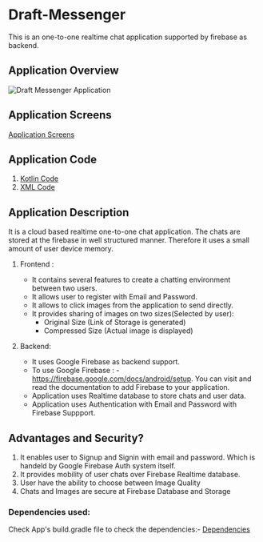 # Draft-Messenger
 This is an one-to-one realtime chat application supported by firebase as backend.

## Application Overview
![Draft Messenger Application](images/ApplicationOverview/AppOverView.gif)

## Application Screens
[Application Screens](images/ApplicationScreens)

## Application Code
1. [Kotlin Code](app/src/main/java/com/example/chitchatkt)
2. [XML Code](app/src/main/res/layout)

## Application Description
It is a cloud based realtime one-to-one chat application. The chats are stored at the firebase in well structured manner.
Therefore it uses a small amount of user device memory.

1. Frontend :
   - It contains several features to create a chatting environment between two users.
   - It allows user to register with Email and Password.
   - It allows to click images from the application to send directly.
   - It provides sharing of images on two sizes(Selected by user):
     - Original Size (Link of Storage is generated)
     - Compressed Size (Actual image is displayed)

2. Backend:  
   - It uses Google Firebase as backend support.
   - To use Google Firebase : - https://firebase.google.com/docs/android/setup. You can visit and read the documentation to add Firebase to your application.
   - Application uses Realtime database to store chats and user data.
   - Application uses Authentication with Email and Password with Firebase Suppport.

## Advantages and Security?

1. It enables user to Signup and Signin with email and password. Which is handeld by Google Firebase Auth system itself.
2. It provides mobility of user chats over Firebase Realtime database.
3. User have the ability to choose between Image Quality
4. Chats and Images are secure at Firebase Database and Storage

### Dependencies used:
Check App's build.gradle file to check the dependencies:-
[Dependencies](app/build.gradle)
